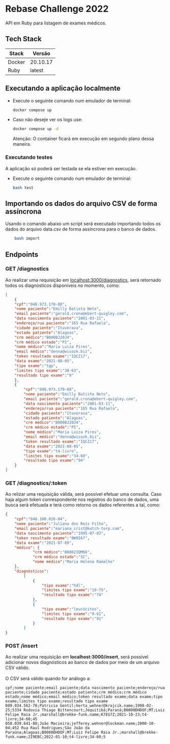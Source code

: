 # Rebase Challenge 2022

API em Ruby para listagem de exames médicos.

## Tech Stack
| Stack      | Versão      |
| -----------| ----------- |
| Docker     | 20.10.17    |
| Ruby       | latest      |

## Executando a aplicação localmente

- Execute o seguinte comando num emulador de terminal:

    ```bash
    docker compose up
    ```
- Caso não deseje ver os logs use:
    ```bash
    docker compose up -d
    ```
    Atenção: O container ficará em execução em segundo plano dessa maneira.
### Executando testes

A aplicação só poderá ser testada se ela estiver em execução.

- Execute o seguinte comando num emulador de terminal:

    ```bash
    bash test
    ```

## Importando os dados do arquivo CSV de forma assíncrona 
Usando o comando abaixo um script será executado importando todos os dados do arquivo data.csv de forma assíncrona para o banco de dados.
```bash
    bash import
```
## Endpoints

### GET /diagnostics
Ao realizar uma requisição em <localhost:3000/diagnostics>, será retornado todos os diagnósticos disponiveis no momento, como:
```json
[
    {
    "cpf":"048.973.170-88",
    "nome paciente":"Emilly Batista Neto",
    "email paciente":"gerald.crona@ebert-quigley.com",
    "data nascimento paciente":"2001-03-11",
    "endereço/rua paciente":"165 Rua Rafaela",
    "cidade paciente":"Ituverava",
    "estado patiente":"Alagoas",
    "crm médico":"B000BJ20J4",
    "crm médico estado":"PI",
    "nome médico":"Maria Luiza Pires",
    "email médico":"denna@wisozk.biz",
    "token resultado exame":"IQCZ17",
    "data exame":"2021-08-05",
    "tipo exame":"tgp",
    "limites tipo exame":"38-63",
    "resultado tipo exame":"9"
    },
    {
        "cpf":"048.973.170-88",
        "nome paciente":"Emilly Batista Neto",
        "email paciente":"gerald.crona@ebert-quigley.com",
        "data nascimento paciente":"2001-03-11",
        "endereço/rua paciente":"165 Rua Rafaela",
        "cidade paciente":"Ituverava",
        "estado patiente":"Alagoas",
        "crm médico":"B000BJ20J4",
        "crm médico estado":"PI",
        "nome médico":"Maria Luiza Pires",
        "email médico":"denna@wisozk.biz",
        "token resultado exame":"IQCZ17",
        "data exame":"2021-08-05",
        "tipo exame":"t4-livre",
        "limites tipo exame":"34-60",
        "resultado tipo exame":"94"
    }
]
```
### GET /diagnostics/:token
Ao relizar uma requisição válida, será possível efetuar uma consulta. Caso haja algum token conrespondente nos registros do banco de dados, uma busca será efetuada e terá como retorno os dados referentes a tal, como:
```json
{
    "cpf":"048.108.026-04",
    "nome paciente":"Juliana dos Reis Filho",
    "email paciente":"mariana_crist@kutch-torp.com",
    "data nascimento paciente":"1995-07-03",
    "token resultado exame":"0W9I67",
    "data exame":"2021-07-09",
    "médico": {
            "crm médico":"B0002IQM66",
            "crm médico estado":"SC",
            "nome médico":"Maria Helena Ramalho"
    },
    "diagnósticos": 
        [
            {
                "tipo exame":"hdl",
                "limites tipo exame":"19-75",
                "resultado tipo exame":"74"
            },
            {
                "tipo exame":"leucócitos",
                "limites tipo exame":"9-61",
                "resultado tipo exame":"91"
            }
        ]
}
```
### POST /insert
Ao realizar uma requisição em **localhost:3000/insert**, será possível adicionar novos diagnósticos ao banco de dados por meio de um arquivo CSV válido. <br><br> O CSV será válido quando for análogo a:
```
cpf;nome paciente;email paciente;data nascimento paciente;endereço/rua paciente;cidade paciente;estado patiente;crm médico;crm médico estado;nome médico;email médico;token resultado exame;data exame;tipo exame;limites tipo exame;resultado tipo exame
089.034.562-70;Patricia Gentil;herta_wehner@krajcik.name;1998-02-25;5334 Rodovia Thiago Bittencourt;Jequitibá;Paraná;B0000DHDOF;MT;Luiz Felipe Raia Jr.;marshall@brekke-funk.name;K7EG7Z;2021-10-23;t4-livre;34-60;45
050.039.641-88;João Macieira;jefferey.wehner@lockman.name;2000-10-04;452 Rua Raul Rodrigues;São João da Paraúna;Alagoas;B0000DHDOF;MT;Luiz Felipe Raia Jr.;marshall@brekke-funk.name;2I9EBC;2022-01-10;t4-livre;34-60;5
```